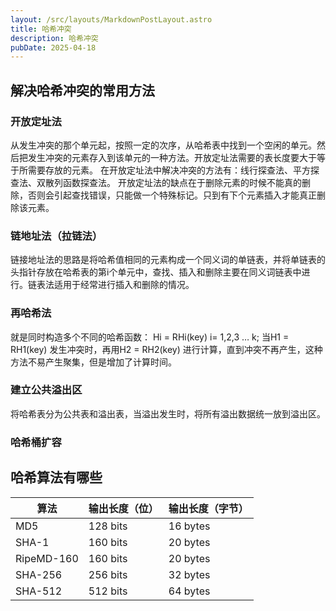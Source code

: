 ```yaml
---
layout: /src/layouts/MarkdownPostLayout.astro
title: 哈希冲突
description: 哈希冲突
pubDate: 2025-04-18
---
```

## 解决哈希冲突的常用方法

### 开放定址法

从发生冲突的那个单元起，按照一定的次序，从哈希表中找到一个空闲的单元。然后把发生冲突的元素存入到该单元的一种方法。开放定址法需要的表长度要大于等于所需要存放的元素。 在开放定址法中解决冲突的方法有：线行探查法、平方探查法、双散列函数探查法。 开放定址法的缺点在于删除元素的时候不能真的删除，否则会引起查找错误，只能做一个特殊标记。只到有下个元素插入才能真正删除该元素。

### 链地址法（拉链法）

链接地址法的思路是将哈希值相同的元素构成一个同义词的单链表，并将单链表的头指针存放在哈希表的第i个单元中，查找、插入和删除主要在同义词链表中进行。链表法适用于经常进行插入和删除的情况。
### 再哈希法 

就是同时构造多个不同的哈希函数： Hi = RHi(key) i= 1,2,3 … k; 当H1 = RH1(key) 发生冲突时，再用H2 = RH2(key) 进行计算，直到冲突不再产生，这种方法不易产生聚集，但是增加了计算时间。
### 建立公共溢出区

将哈希表分为公共表和溢出表，当溢出发生时，将所有溢出数据统一放到溢出区。
### 哈希桶扩容

## 哈希算法有哪些

|算法|输出长度（位）|输出长度（字节）|
|---|---|---|
|MD5|128 bits|16 bytes|
|SHA-1|160 bits|20 bytes|
|RipeMD-160|160 bits|20 bytes|
|SHA-256|256 bits|32 bytes|
|SHA-512|512 bits|64 bytes|
